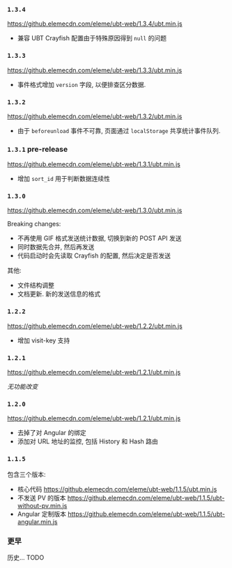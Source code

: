 
### `1.3.4`

https://github.elemecdn.com/eleme/ubt-web/1.3.4/ubt.min.js

* 兼容 UBT Crayfish 配置由于特殊原因得到 `null` 的问题

### `1.3.3`

https://github.elemecdn.com/eleme/ubt-web/1.3.3/ubt.min.js

* 事件格式增加 `version` 字段, 以便排查区分数据.

### `1.3.2`

https://github.elemecdn.com/eleme/ubt-web/1.3.2/ubt.min.js

* 由于 `beforeunload` 事件不可靠, 页面通过 `localStorage` 共享统计事件队列.

### `1.3.1` pre-release

https://github.elemecdn.com/eleme/ubt-web/1.3.1/ubt.min.js

* 增加 `sort_id` 用于判断数据连续性

### `1.3.0`

https://github.elemecdn.com/eleme/ubt-web/1.3.0/ubt.min.js

Breaking changes:

* 不再使用 GIF 格式发送统计数据, 切换到新的 POST API 发送
* 同时数据先合并, 然后再发送
* 代码启动时会先读取 Crayfish 的配置, 然后决定是否发送

其他:

* 文件结构调整
* 文档更新. 新的发送信息的格式

### `1.2.2`

https://github.elemecdn.com/eleme/ubt-web/1.2.2/ubt.min.js

* 增加 visit-key 支持

### `1.2.1`

https://github.elemecdn.com/eleme/ubt-web/1.2.1/ubt.min.js

*无功能改变*

### `1.2.0`

https://github.elemecdn.com/eleme/ubt-web/1.2.1/ubt.min.js

* 去掉了对 Angular 的绑定
* 添加对 URL 地址的监控, 包括 History 和 Hash 路由

### `1.1.5`

包含三个版本:

* 核心代码 https://github.elemecdn.com/eleme/ubt-web/1.1.5/ubt.min.js
* 不发送 PV 的版本 https://github.elemecdn.com/eleme/ubt-web/1.1.5/ubt-without-pv.min.js
* Angular 定制版本 https://github.elemecdn.com/eleme/ubt-web/1.1.5/ubt-angular.min.js

### 更早

历史... TODO
